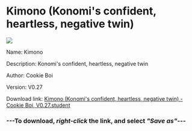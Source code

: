 # Kimono (Konomi's confident, heartless, negative twin)

<img src = "https://raw.githubusercontent.com/Arbiter1223/Koukou-Gurashi-Custom-Students/master/Students/Files/Kimono%20(Konomi's%20confident%2C%20heartless%2C%20negative%20twin).png">

Name: Kimono

Description: Konomi's confident, heartless, negative twin

Author: Cookie Boi

Version: V0.27

Download link: <a href="https://raw.githubusercontent.com/Arbiter1223/Koukou-Gurashi-Custom-Students/master/Students/Files/Kimono%20(Konomi's%20confident%2C%20heartless%2C%20negative%20twin)%20-%20Cookie%20Boi%2C%20V0.27.student">Kimono (Konomi's confident, heartless, negative twin) - Cookie Boi, V0.27.student</a>

### ---**To download, _right-click_ the link, and select _"Save as"_**---


